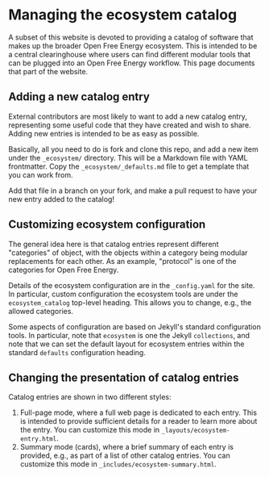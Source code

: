 # Managing the ecosystem catalog

A subset of this website is devoted to providing a catalog of software that
makes up the broader Open Free Energy ecosystem. This is intended to be a
central clearinghouse where users can find different modular tools that can be
plugged into an Open Free Energy workflow. This page documents that part of the
website.

## Adding a new catalog entry

External contributors are most likely to want to add a new catalog entry,
representing some useful code that they have created and wish to share. Adding
new entries is intended to be as easy as possible.

Basically, all you need to do is fork and clone this repo, and add a new item
under the `_ecosystem/` directory. This will be a Markdown file with YAML
frontmatter.  Copy the `_ecosystem/_defaults.md` file to get a template that
you can work from.

Add that file in a branch on your fork, and make a pull request to have your
new entry added to the catalog!

## Customizing ecosystem configuration

The general idea  here is that catalog entries represent different "categories"
of object, with the objects within a category being modular replacements for
each other. As an example, "protocol" is one of the categories for Open Free
Energy.

Details of the ecosystem configuration are in the `_config.yaml` for the site.
In particular, custom configuration the ecosystem tools are under the
`ecosystem_catalog` top-level heading. This allows you to change, e.g., the
allowed categories.

Some aspects of configuration are based on Jekyll's standard configuration
tools. In particular, note that `ecosystem` is one the Jekyll `collections`,
and note that we can set the default layout for ecosystem entries within the
standard `defaults` configuration heading.

## Changing the presentation of catalog entries

Catalog entries are shown in two different styles:

1. Full-page mode, where a full web page is dedicated to each entry. This is
   intended to provide sufficient details for a reader to learn more about the
   entry. You can customize this mode in `_layouts/ecosystem-entry.html`. 
2. Summary mode (cards), where a brief summary of each entry is provided, e.g.,
   as part of a list of other catalog entries. You can customize this mode in
   `_includes/ecosystem-summary.html`.
